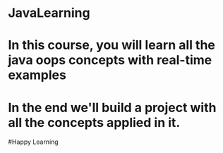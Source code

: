 # JavaLearning

# In this course, you will learn all the java oops concepts with real-time examples 
# In the end we'll build a project with all the concepts applied in it.

#Happy Learning
